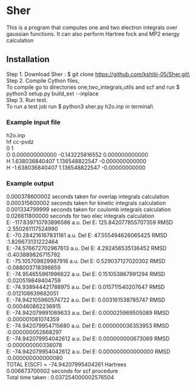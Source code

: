 # Sher

This is a program that computes one and two electron integrals over gaussian functions.
It can also perform Hartree fock and MP2 energy calculation

## Installation

Step 1. Download Sher :  $ git clone https://github.com/kshitij-05/Sher.git\
Step 2. Compile Cython files,\
          To compile go to directories one,two_integrals,utils and scf and run $ python3 setup.py build_ext --inplace\
Step 3. Run test.\
          To run a test job run $ python3 sher.py h2o.inp in terminal\

### Example input file

h2o.inp\
hf cc-pvdz\
0 1\
O      0.000000000000  -0.143225816552   0.000000000000\
H      1.638036840407   1.136548822547  -0.000000000000\
H      -1.638036840407   1.136548822547  -0.00000000000

### Example output

0.000378600002 seconds taken for overlap integrals calculation\
0.000315600002 seconds taken for kinetic integrals calculation\
0.001334799999 seconds taken for coulomb integrals calculation\
0.026611800000 seconds for two elec integrals calculation\
E: -117.839710793896586 a.u.     Del E: 125.842077855707359      RMSD :2.550261117524990\
E: -70.284216167831161 a.u.      Del E: 47.555494626065425       RMSD :1.826673131222464\
E: -74.576672702967613 a.u.      Del E: 4.292456535136452        RMSD :0.403889826715792\
E: -75.105709829987916 a.u.      Del E: 0.529037127020302        RMSD :0.088003718396659\
E: -74.954655961996622 a.u.      Del E: 0.151053867991294        RMSD :0.020519849404759\
E: -74.938944421788975 a.u.      Del E: 0.015711540207647        RMSD :0.012108639682051\
E: -74.942105960574722 a.u.      Del E: 0.003161538785747        RMSD :0.000460862236915\
E: -74.942079991069633 a.u.      Del E: 0.000025969505089        RMSD :0.000001081074359\
E: -74.942079954715680 a.u.      Del E: 0.000000036353953        RMSD :0.000000052668297\
E: -74.942079954042612 a.u.      Del E: 0.000000000673069        RMSD :0.000000000336078\
E: -74.942079954042612 a.u.      Del E: 0.000000000000000        RMSD :0.000000000000080\
TOTAL E(SCF) =  -74.94207995404261  Hartrees\
0.006673700002 seconds for scf procedure\
Total time taken : 0.037254000002576504

